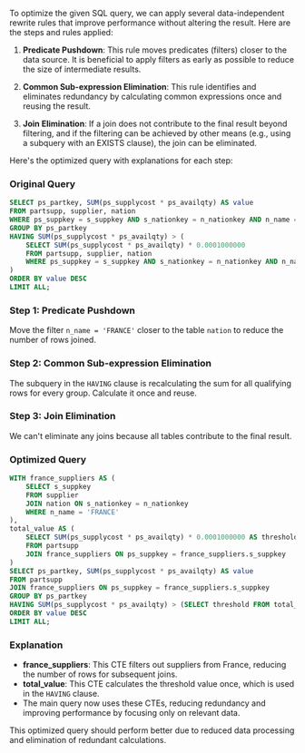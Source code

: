 To optimize the given SQL query, we can apply several data-independent rewrite rules that improve performance without altering the result. Here are the steps and rules applied:

1. **Predicate Pushdown**: This rule moves predicates (filters) closer to the data source. It is beneficial to apply filters as early as possible to reduce the size of intermediate results.

2. **Common Sub-expression Elimination**: This rule identifies and eliminates redundancy by calculating common expressions once and reusing the result.

3. **Join Elimination**: If a join does not contribute to the final result beyond filtering, and if the filtering can be achieved by other means (e.g., using a subquery with an EXISTS clause), the join can be eliminated.

Here's the optimized query with explanations for each step:

### Original Query
```sql
SELECT ps_partkey, SUM(ps_supplycost * ps_availqty) AS value
FROM partsupp, supplier, nation
WHERE ps_suppkey = s_suppkey AND s_nationkey = n_nationkey AND n_name = 'FRANCE'
GROUP BY ps_partkey
HAVING SUM(ps_supplycost * ps_availqty) > (
    SELECT SUM(ps_supplycost * ps_availqty) * 0.0001000000
    FROM partsupp, supplier, nation
    WHERE ps_suppkey = s_suppkey AND s_nationkey = n_nationkey AND n_name = 'FRANCE'
)
ORDER BY value DESC
LIMIT ALL;
```

### Step 1: Predicate Pushdown
Move the filter `n_name = 'FRANCE'` closer to the table `nation` to reduce the number of rows joined.

### Step 2: Common Sub-expression Elimination
The subquery in the `HAVING` clause is recalculating the sum for all qualifying rows for every group. Calculate it once and reuse.

### Step 3: Join Elimination
We can't eliminate any joins because all tables contribute to the final result.

### Optimized Query
```sql
WITH france_suppliers AS (
    SELECT s_suppkey
    FROM supplier
    JOIN nation ON s_nationkey = n_nationkey
    WHERE n_name = 'FRANCE'
),
total_value AS (
    SELECT SUM(ps_supplycost * ps_availqty) * 0.0001000000 AS threshold
    FROM partsupp
    JOIN france_suppliers ON ps_suppkey = france_suppliers.s_suppkey
)
SELECT ps_partkey, SUM(ps_supplycost * ps_availqty) AS value
FROM partsupp
JOIN france_suppliers ON ps_suppkey = france_suppliers.s_suppkey
GROUP BY ps_partkey
HAVING SUM(ps_supplycost * ps_availqty) > (SELECT threshold FROM total_value)
ORDER BY value DESC
LIMIT ALL;
```

### Explanation
- **france_suppliers**: This CTE filters out suppliers from France, reducing the number of rows for subsequent joins.
- **total_value**: This CTE calculates the threshold value once, which is used in the `HAVING` clause.
- The main query now uses these CTEs, reducing redundancy and improving performance by focusing only on relevant data.

This optimized query should perform better due to reduced data processing and elimination of redundant calculations.
